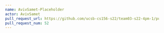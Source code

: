 ```yaml
---
name: AvivSamet-Placeholder
actor: AvivSamet
pull_request_url: https://github.com/ucsb-cs156-s22/team03-s22-4pm-1/pull/52
pull_request_num: 52
---
```

